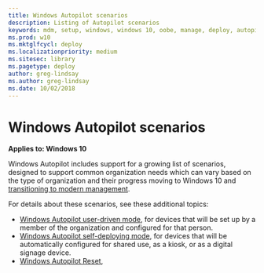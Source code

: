 ```yaml
---
title: Windows Autopilot scenarios
description: Listing of Autopilot scenarios
keywords: mdm, setup, windows, windows 10, oobe, manage, deploy, autopilot, ztd, zero-touch, partner, msfb, intune
ms.prod: w10
ms.mktglfcycl: deploy
ms.localizationpriority: medium
ms.sitesec: library
ms.pagetype: deploy
author: greg-lindsay
ms.author: greg-lindsay
ms.date: 10/02/2018
---
```


# Windows Autopilot scenarios

**Applies to: Windows 10**

Windows Autopilot includes support for a growing list of scenarios, designed to support common organization needs which can vary based on the type of organization and their progress moving to Windows 10 and [transitioning to modern management](https://docs.microsoft.com/windows/client-management/manage-windows-10-in-your-organization-modern-management).

For details about these scenarios, see these additional topics:

-   [Windows Autopilot user-driven mode](user-driven.md), for devices that will be set up by a member of the organization and configured for that person.
-   [Windows Autopilot self-deploying mode](self-deploying.md), for devices that will be automatically configured for shared use, as a kiosk, or as a digital signage device.
-   [Windows Autopilot Reset](windows-autopilot-reset.md), 

